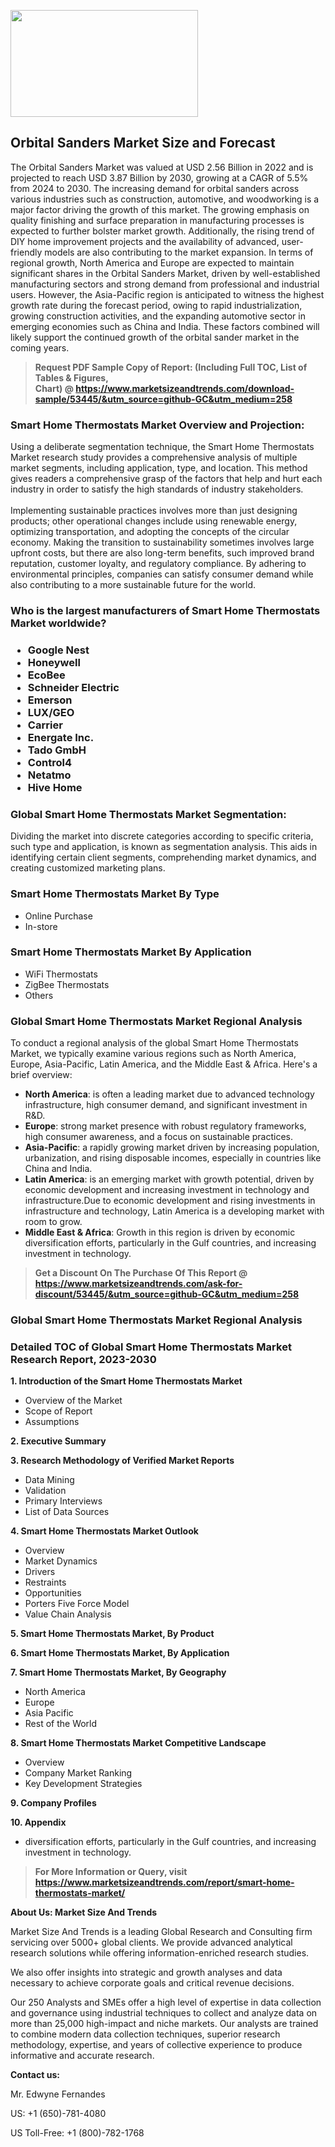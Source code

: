 <p><img class="alignnone size-medium wp-image-20088" src="https://ffe5etoiles.com/wp-content/uploads/2024/12/MST1-300x171.png" alt="" width="300" height="171" /></p><h2>Orbital Sanders Market Size and Forecast</h2><p>The Orbital Sanders Market was valued at USD 2.56 Billion in 2022 and is projected to reach USD 3.87 Billion by 2030, growing at a CAGR of 5.5% from 2024 to 2030. The increasing demand for orbital sanders across various industries such as construction, automotive, and woodworking is a major factor driving the growth of this market. The growing emphasis on quality finishing and surface preparation in manufacturing processes is expected to further bolster market growth. Additionally, the rising trend of DIY home improvement projects and the availability of advanced, user-friendly models are also contributing to the market expansion. In terms of regional growth, North America and Europe are expected to maintain significant shares in the Orbital Sanders Market, driven by well-established manufacturing sectors and strong demand from professional and industrial users. However, the Asia-Pacific region is anticipated to witness the highest growth rate during the forecast period, owing to rapid industrialization, growing construction activities, and the expanding automotive sector in emerging economies such as China and India. These factors combined will likely support the continued growth of the orbital sander market in the coming years.</p><blockquote id="" class=""><strong>Request PDF Sample Copy of Report: (Including Full TOC, List of Tables &amp; Figures, Chart)&nbsp;@&nbsp;<strong><a href="https://www.marketsizeandtrends.com/download-sample/53445/&utm_source=github-GC&utm_medium=258" target="_blank">https://www.marketsizeandtrends.com/download-sample/53445/&utm_source=github-GC&utm_medium=258</a></strong></strong></blockquote><h3 id="" class="">Smart Home Thermostats Market&nbsp;Overview and Projection:</h3><p id="" class="">Using a deliberate segmentation technique, the Smart Home Thermostats Market research study provides a comprehensive analysis of multiple market segments, including application, type, and location. This method gives readers a comprehensive grasp of the factors that help and hurt each industry in order to satisfy the high standards of industry stakeholders. <br /> <br />Implementing sustainable practices involves more than just designing products; other operational changes include using renewable energy, optimizing transportation, and adopting the concepts of the circular economy. Making the transition to sustainability sometimes involves large upfront costs, but there are also long-term benefits, such improved brand reputation, customer loyalty, and regulatory compliance. By adhering to environmental principles, companies can satisfy consumer demand while also contributing to a more sustainable future for the world.</p><h3 id="" class="">Who is the largest manufacturers of&nbsp;Smart Home Thermostats Market worldwide?</h3><h3 class=""><p><ul><li>Google Nest </li><li> Honeywell </li><li> EcoBee </li><li> Schneider Electric </li><li> Emerson </li><li> LUX/GEO </li><li> Carrier </li><li> Energate Inc. </li><li> Tado GmbH </li><li> Control4 </li><li> Netatmo </li><li> Hive Home</li></ul></p></h3><h3 id="" class="">Global&nbsp;Smart Home Thermostats Market Segmentation:</h3><p id="" class="">Dividing the market into discrete categories according to specific criteria, such type and application, is known as segmentation analysis. This aids in identifying certain client segments, comprehending market dynamics, and creating customized marketing plans.</p><h3 id="" class="">Smart Home Thermostats Market&nbsp;By Type</h3><p><p><ul><li>Online Purchase </li><li> In-store</p></li></ul></p></p><h3 id="" class="">Smart Home Thermostats Market&nbsp;By Application</h3><p class=""><p><ul><li>WiFi Thermostats </li><li> ZigBee Thermostats </li><li> Others</li></ul></p></p><h3 id="" class="">Global Smart Home Thermostats Market Regional Analysis</h3><p id="" class="">To conduct a regional analysis of the global Smart Home Thermostats Market, we typically examine various regions such as North America, Europe, Asia-Pacific, Latin America, and the Middle East &amp; Africa. Here's a brief overview:</p><ul><li><strong>North America</strong>: is often a leading market due to advanced technology infrastructure, high consumer demand, and significant investment in R&amp;D.</li><li><strong>Europe</strong>: strong market presence with robust regulatory frameworks, high consumer awareness, and a focus on sustainable practices.</li><li><strong>Asia-Pacific</strong>: a rapidly growing market driven by increasing population, urbanization, and rising disposable incomes, especially in countries like China and India.</li><li><strong>Latin America</strong>: is an emerging market with growth potential, driven by economic development and increasing investment in technology and infrastructure.Due to economic development and rising investments in infrastructure and technology, Latin America is a developing market with room to grow.</li><li><strong>Middle East &amp; Africa</strong>: Growth in this region is driven by economic diversification efforts, particularly in the Gulf countries, and increasing investment in technology.</li></ul><blockquote id="" class=""><strong>Get a Discount On The Purchase Of This Report @ <strong><a href="https://www.marketsizeandtrends.com/ask-for-discount/53445/&utm_source=github-GC&utm_medium=258" target="_blank">https://www.marketsizeandtrends.com/ask-for-discount/53445/&utm_source=github-GC&utm_medium=258</a></strong></strong></blockquote><h3 id="" class="">Global Smart Home Thermostats Market Regional Analysis</h3><h3 id="" class="">Detailed TOC of Global Smart Home Thermostats Market Research Report, 2023-2030</h3><p id="" class=""><strong>1. Introduction of the Smart Home Thermostats Market</strong></p><ul><li>Overview of the Market</li><li>Scope of Report</li><li>Assumptions</li></ul><p id="" class=""><strong>2. Executive Summary</strong></p><p id="" class=""><strong>3. Research Methodology of Verified Market Reports</strong></p><ul><li>Data Mining</li><li>Validation</li><li>Primary Interviews</li><li>List of Data Sources</li></ul><p id="" class=""><strong>4. Smart Home Thermostats Market Outlook</strong></p><ul><li>Overview</li><li>Market Dynamics</li><li>Drivers</li><li>Restraints</li><li>Opportunities</li><li>Porters Five Force Model</li><li>Value Chain Analysis</li></ul><p id="" class=""><strong>5. Smart Home Thermostats Market, By Product</strong></p><p id="" class=""><strong>6. Smart Home Thermostats Market, By Application</strong></p><p id="" class=""><strong>7. Smart Home Thermostats Market, By Geography</strong></p><ul><li>North America</li><li>Europe</li><li>Asia Pacific</li><li>Rest of the World</li></ul><p id="" class=""><strong>8. Smart Home Thermostats Market Competitive Landscape</strong></p><ul><li>Overview</li><li>Company Market Ranking</li><li>Key Development Strategies</li></ul><p id="" class=""><strong>9. Company Profiles</strong></p><p id="" class=""><strong>10. Appendix</strong></p><ul><li>diversification efforts, particularly in the Gulf countries, and increasing investment in technology.</li></ul><blockquote id="" class=""><strong>For More Information or Query, visit <strong><strong><a href="https://www.marketsizeandtrends.com/report/smart-home-thermostats-market/" target="_blank">https://www.marketsizeandtrends.com/report/smart-home-thermostats-market/</a></strong></strong></strong></blockquote><p id="" class=""><strong>About Us: Market Size And Trends</strong></p><p id="" class="">Market Size And Trends is a leading Global Research and Consulting firm servicing over 5000+ global clients. We provide advanced analytical research solutions while offering information-enriched research studies.</p><p id="" class="">We also offer insights into strategic and growth analyses and data necessary to achieve corporate goals and critical revenue decisions.</p><p id="" class="">Our 250 Analysts and SMEs offer a high level of expertise in data collection and governance using industrial techniques to collect and analyze data on more than 25,000 high-impact and niche markets. Our analysts are trained to combine modern data collection techniques, superior research methodology, expertise, and years of collective experience to produce informative and accurate research.</p><p id="" class=""><strong>Contact us:</strong></p><p id="" class="">Mr. Edwyne Fernandes</p><p id="" class="">US: +1 (650)-781-4080</p><p id="" class="">US Toll-Free: +1 (800)-782-1768</p>
